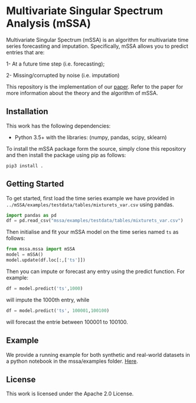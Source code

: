 # Multivariate Singular Spectrum Analysis (mSSA)

Multivariate Singular Spectrum (mSSA) is an algorithm for multivariate time series forecasting and imputation. 
Specifically, mSSA allows you to predict entries that are:

1- At a future time step (i.e. forecasting);

2- Missing/corrupted by noise (i.e. imputation)


This repository is the implementation of our [paper](https://arxiv.org/abs/2006.13448). Refer to the paper for  more information about the theory and the algorithm of mSSA.  



## Installation
This work has the following dependencies:

- Python 3.5+ with the libraries: (numpy, pandas, scipy, sklearn)
 

To install the mSSA package form the source, simply clone this repository and then install the package using pip as follows:

```
pip3 install .
``` 

## Getting Started
To get started, first load the time series example we have provided in `../mSSA/examples/testdata/tables/mixturets_var.csv` using pandas.

```python
import pandas as pd
df = pd.read_csv("mssa/examples/testdata/tables/mixturets_var.csv")
```
Then initialise and fit your  mSSA model on the time series named `ts` as follows:
 
```python
from mssa.mssa import mSSA
model = mSSA()
model.update(df.loc[:,['ts']]) 
```
Then you can impute or forecast any entry using the predict function. For example:

```python
df = model.predict('ts',1000)
```

will impute the 1000th entry, while 
```python
df = model.predict('ts', 100001,100100)
```

will forecast the entrie between 100001 to 100100.

## Example
We provide a running example for both synthetic and real-world datasets in a python notebook in the mssa/examples folder. [Here](/mssa/examples/mSSA_notebook_example.ipynb).
## License 
This work is licensed under the Apache 2.0 License. 
